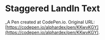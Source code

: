 # Staggered LandIn Text
 _A Pen created at CodePen.io. Original URL: [https://codepen.io/alphardex/pen/KKwvKGY](https://codepen.io/alphardex/pen/KKwvKGY).

 